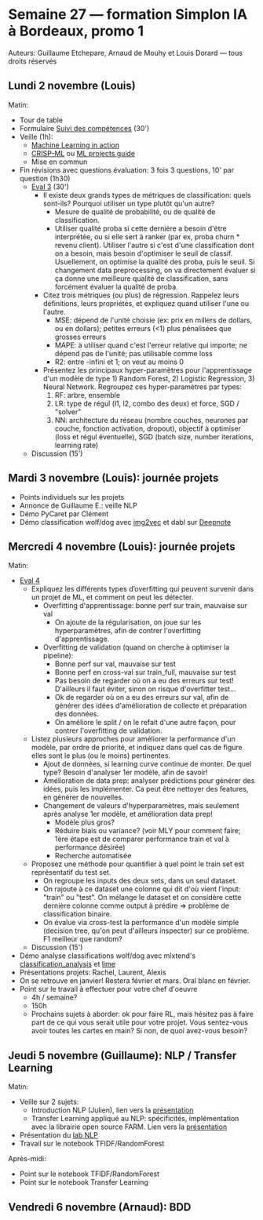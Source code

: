 # Semaine 27 — formation Simplon IA à Bordeaux, promo 1

Auteurs: Guillaume Etchepare, Arnaud de Mouhy et Louis Dorard — tous droits réservés

## Lundi 2 novembre (Louis)

Matin:
* Tour de table
* Formulaire [Suivi des compétences](https://airtable.com/shrvQOQG6PYpNzqcr) (30')
* Veille (1h):
  * [Machine Learning in action](https://bpesquet.github.io/mlhandbook/fundamentals/machine_learning_in_action.html)
  * [CRISP-ML](https://arxiv.org/abs/2003.05155) ou [ML projects guide](https://www.jeremyjordan.me/ml-projects-guide/)
  * Mise en commun
* Fin révisions avec questions évaluation: 3 fois 3 questions, 10' par question (1h30)
  * [Eval 3](https://docs.google.com/forms/d/e/1FAIpQLSegvpfS4HlNjSg15QXaYnn3whTvKmMoLb8K9SMVZkyGeHZyhQ/viewform?usp=sf_link) (30')
    * Il existe deux grands types de métriques de classification: quels sont-ils? Pourquoi utiliser un type plutôt qu'un autre?
      * Mesure de qualité de probabilité, ou de qualité de classification.
      * Utiliser qualité proba si cette dernière a besoin d'être interprétée, ou si elle sert à ranker (par ex, proba churn * revenu client). Utiliser l'autre si c'est d'une classification dont on a besoin, mais besoin d'optimiser le seuil de classif. Usuellement, on optimise la qualité des proba, puis le seuil. Si changement data preprocessing, on va directement évaluer si ça donne une meilleure qualité de classification, sans forcément évaluer la qualité de proba.
    * Citez trois métriques (ou plus) de régression. Rappelez leurs définitions, leurs propriétés, et expliquez quand utiliser l'une ou l'autre.
      * MSE: dépend de l'unité choisie (ex: prix en millers de dollars, ou en dollars); petites erreurs (<1) plus pénalisées que grosses erreurs
      * MAPE: à utiliser quand c'est l'erreur relative qui importe; ne dépend pas de l'unité; pas utilisable comme loss
      * R2: entre -infini et 1; on veut au moins 0
    * Présentez les principaux hyper-paramètres pour l'apprentissage d'un modèle de type 1) Random Forest, 2) Logistic Regression, 3) Neural Network. Regroupez ces hyper-paramètres par types:
      1. RF: arbre, ensemble
      2. LR: type de régul (l1, l2, combo des deux) et force, SGD / "solver"
      3. NN: architecture du réseau (nombre couches, neurones par couche, fonction activation, dropout), objectif à optimiser (loss et régul éventuelle), SGD (batch size, number iterations, learning rate)
  * Discussion (15')

## Mardi 3 novembre (Louis): journée projets

* Points individuels sur les projets
* Annonce de Guillaume E.: veille NLP
* Démo PyCaret par Clément
* Démo classification wolf/dog avec [img2vec](https://github.com/louisdorard/img2vec-keras/) et dabl sur [Deepnote](https://deepnote.com/project/15dfbda3-e4bf-4fa2-a7a8-c0798c16c24e)

## Mercredi 4 novembre (Louis): journée projets

Matin:
* [Eval 4](https://docs.google.com/forms/d/e/1FAIpQLSf1_DF6evrnq3thVqPCSKvxaKIPc6fFImJxsFCMvoKH_qyujg/viewform?usp=sf_link)
    * Expliquez les différents types d’overfitting qui peuvent survenir dans un projet de ML, et comment on peut les détecter. 
      * Overfitting d'apprentissage: bonne perf sur train, mauvaise sur val
        * On ajoute de la régularisation, on joue sur les hyperparamètres, afin de contrer l'overfitting d'apprentissage.
      * Overfitting de validation (quand on cherche à optimiser la pipeline):
        * Bonne perf sur val, mauvaise sur test
        * Bonne perf en cross-val sur train_full, mauvaise sur test
        * Pas besoin de regarder où on a eu des erreurs sur test! D'ailleurs il faut éviter, sinon on risque d'overfitter test...
        * Ok de regarder où on a eu des erreurs sur val, afin de générer des idées d'amélioration de collecte et préparation des données.
        * On améliore le split / on le refait d'une autre façon, pour contrer l'overfitting de validation.
    * Listez plusieurs approches pour améliorer la performance d'un modèle, par ordre de priorité, et indiquez dans quel cas de figure elles sont le plus (ou le moins) pertinentes.
      * Ajout de données, si learning curve continue de monter. De quel type? Besoin d'analyser 1er modèle, afin de savoir!
      * Amélioration de data prep: analyser prédictions pour générer des idées, puis les implémenter. Ca peut être nettoyer des features, en générer de nouvelles.
      * Changement de valeurs d'hyperparamètres, mais seulement après analyse 1er modèle, et amélioration data prep!
        * Modèle plus gros?
        * Réduire biais ou variance? (voir MLY pour comment faire; 1ère étape est de comparer performance train et val à performance désirée)
        * Recherche automatisée
    * Proposez une méthode pour quantifier à quel point le train set est représentatif du test set.
      * On regroupe les inputs des deux sets, dans un seul dataset.
      * On rajoute à ce dataset une colonne qui dit d'où vient l'input: "train" ou "test". On mélange le dataset et on considère cette dernière colonne comme output à prédire => problème de classification binaire.
      * On évalue via cross-test la performance d'un modèle simple (decision tree, qu'on peut d'ailleurs inspecter) sur ce problème. F1 meilleur que random?
  * Discussion (15')
* Démo analyse classifications wolf/dog avec mlxtend's [classification_analysis](https://github.com/louisdorard/mlxtend/blob/master/mlxtend/evaluate/classification_analysis.py) et [lime](https://github.com/marcotcr/lime)
* Présentations projets: Rachel, Laurent, Alexis
* On se retrouve en janvier! Restera février et mars. Oral blanc en février.
* Point sur le travail à effectuer pour votre chef d'oeuvre
  * 4h / semaine?
  * 150h
  * Prochains sujets à aborder: ok pour faire RL, mais hésitez pas à faire part de ce qui vous serait utile pour votre projet. Vous sentez-vous avoir toutes les cartes en main? Si non, de quoi avez-vous besoin?
  
## Jeudi 5 novembre (Guillaume): NLP / Transfer Learning

Matin:
* Veille sur 2 sujets:
    * Introduction NLP (Julien), lien vers la [présentation](https://github.com/Simplon-IA-Bdx-1/veille-NLP)
    * Transfer Learning appliqué au NLP: spécificités, implémentation avec la librairie open source FARM. Lien vers la [présentation](https://teams.microsoft.com/_#/school/files/G%C3%A9n%C3%A9ral?threadId=19%3Ac7585b4ffb5f43dba489bc96ea8ce368%40thread.tacv2&ctx=channel&context=Veille%2520Transfer%2520Learning%2520NLP&rootfolder=%252Fsites%252FBORDEAUX%252FDocuments%2520partages%252FGeneral%252FVeille%2520Transfer%2520Learning%2520NLP)
* Présentation du [lab NLP](https://github.com/getchepare/nlp-yelp-polarity-reviews)
* Travail sur le notebook TFIDF/RandomForest

Après-midi:
* Point sur le notebook TFIDF/RandomForest
* Point sur le notebook Transfer Learning

## Vendredi 6 novembre (Arnaud): BDD

